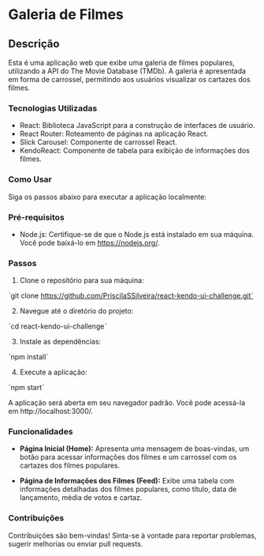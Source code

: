 # Galeria de Filmes

## Descrição

Esta é uma aplicação web que exibe uma galeria de filmes populares, utilizando a API do The Movie Database (TMDb). A galeria é apresentada em forma de carrossel, permitindo aos usuários visualizar os cartazes dos filmes.

### Tecnologias Utilizadas

* React: Biblioteca JavaScript para a construção de interfaces de usuário.
* React Router: Roteamento de páginas na aplicação React.
* Slick Carousel: Componente de carrossel React.
* KendoReact: Componente de tabela para exibição de informações dos filmes.

### Como Usar

Siga os passos abaixo para executar a aplicação localmente:

### Pré-requisitos

* Node.js: Certifique-se de que o Node.js está instalado em sua máquina. Você pode baixá-lo em https://nodejs.org/.

### Passos

1. Clone o repositório para sua máquina:

ˋgit clone https://github.com/PriscilaSSilveira/react-kendo-ui-challenge.gitˋ

2. Navegue até o diretório do projeto:

ˋcd react-kendo-ui-challengeˋ
 
3. Instale as dependências:

ˋnpm installˋ

4. Execute a aplicação:

ˋnpm startˋ

A aplicação será aberta em seu navegador padrão. Você pode acessá-la em http://localhost:3000/.

### Funcionalidades

* **Página Inicial (Home):** Apresenta uma mensagem de boas-vindas, um botão para acessar informações dos filmes e um carrossel com os cartazes dos filmes populares.

* **Página de Informações dos Filmes (Feed):** Exibe uma tabela com informações detalhadas dos filmes populares, como título, data de lançamento, média de votos e cartaz.

### Contribuições

Contribuições são bem-vindas! Sinta-se à vontade para reportar problemas, sugerir melhorias ou enviar pull requests.